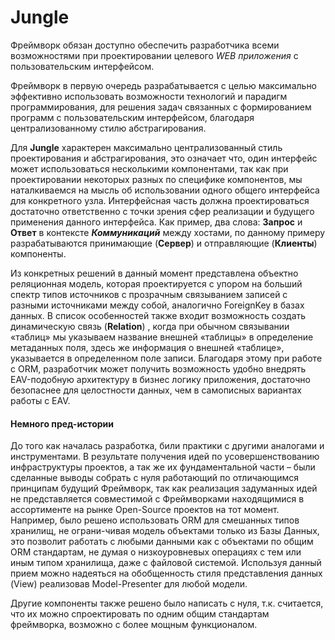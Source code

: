 Jungle
=================================
Фреймворк обязан доступно обеспечить разработчика всеми возможностями при проектировании целевого _WEB приложения_ с пользовательским интерфейсом.

Фреймворк в первую очередь разрабатывается с целью максимально эффективно использовать возможности технологий и парадигм программирования, для решения задач связанных с формированием программ с пользовательским интерфейсом, благодаря централизованному стилю абстрагирования.

Для **Jungle** характерен максимально централизованный стиль проектирования и абстрагирования, это означает что, один интерфейс  может использоваться несколькими компонентами, так как при проектировании некоторых разных по специфике компонентов, мы наталкиваемся на мысль об использовании одного общего интерфейса для конкретного узла. Интерфейсная часть должна проектироваться достаточно ответственно с точки зрения сфер реализации и будущего применения данного интерфейса. Как пример, два слова: **Запрос** и **Ответ** в контексте **_Коммуникаций_** между хостами, по данному примеру разрабатываются принимающие (**Сервер**) и отправляющие (**Клиенты**) компоненты.

Из конкретных решений в данный момент представлена объектно реляционная модель, которая проектируется с упором на больший спектр типов источников с прозрачным связыванием записей с разными источниками между собой, аналогично ForeignKey в базах данных. 
В список особенностей также входит возможность создать динамическую связь (**Relation**) , когда при обычном связывании «таблиц» мы указываем название внешней «таблицы» в определение метаданных поля, здесь же информация о внешней «таблице», указывается в определенном поле записи. 
Благодаря этому при работе с ORM, разработчик может получить возможность удобно внедрять EAV-подобную архитектуру в бизнес логику приложения, достаточно безопаснее для целостности данных, чем в самописных вариантах работы с EAV. 

#### Немного пред-истории

До того как началась разработка, били практики с другими аналогами и инструментами. В результате получения идей по усовершенствованию инфраструктуры проектов, а так же их фундаментальной части – были сделанные выводы собрать с нуля работающий по отличающимся принципам будущий Фреймворк, так как реализация задуманных идей не представляется совместимой с Фреймворками находящимися в ассортименте на рынке Open-Source проектов на тот момент. Например, было решено использовать ORM для смешанных типов хранилищ, не ограни-чивая модель объектами только из Базы Данных, это позволит работать с любыми данными как с объектами по общим ORM стандартам, не думая о низкоуровневых операциях с тем или иным типом хранилища, даже с файловой системой. Используя данный прием можно надеяться на обобщенность стиля представления данных (View) реализовав Model-Presenter для любой модели.

Другие компоненты также решено было написать с нуля, т.к. считается, что их можно спроектировать по одним общим стандартам фреймворка, возможно с более мощным функционалом.
